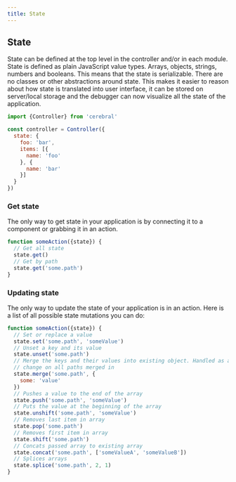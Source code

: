 ```yaml
---
title: State
---
```


## State
State can be defined at the top level in the controller and/or in each module. State is defined as plain JavaScript value types. Arrays, objects, strings, numbers and booleans. This means that the state is serializable. There are no classes or other abstractions around state. This makes it easier to reason about how state is translated into user interface, it can be stored on server/local storage and the debugger can now visualize all the state of the application.

```js
import {Controller} from 'cerebral'

const controller = Controller({
  state: {
    foo: 'bar',
    items: [{
      name: 'foo'
    }, {
      name: 'bar'
    }]
  }
})
```
### Get state
The only way to get state in your application is by connecting it to a component or grabbing it in an action.

```js
function someAction({state}) {
  // Get all state
  state.get()
  // Get by path
  state.get('some.path')
}
```


### Updating state
The only way to update the state of your application is in an action. Here is a list of all possible state mutations you can do:

```js
function someAction({state}) {
  // Set or replace a value
  state.set('some.path', 'someValue')
  // Unset a key and its value
  state.unset('some.path')
  // Merge the keys and their values into existing object. Handled as a
  // change on all paths merged in
  state.merge('some.path', {
    some: 'value'
  })
  // Pushes a value to the end of the array
  state.push('some.path', 'someValue')
  // Puts the value at the beginning of the array
  state.unshift('some.path', 'someValue')
  // Removes last item in array
  state.pop('some.path')
  // Removes first item in array
  state.shift('some.path')
  // Concats passed array to existing array
  state.concat('some.path', ['someValueA', 'someValueB'])
  // Splices arrays
  state.splice('some.path', 2, 1)
}
```
